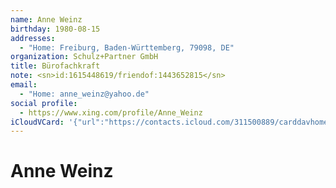 ```yaml
---
name: Anne Weinz
birthday: 1980-08-15
addresses:
  - "Home: Freiburg, Baden-Württemberg, 79098, DE"
organization: Schulz+Partner GmbH
title: Bürofachkraft
note: <sn>id:1615448619/friendof:1443652815</sn>
email:
  - "Home: anne_weinz@yahoo.de"
social profile:
  - https://www.xing.com/profile/Anne_Weinz
iCloudVCard: '{"url":"https://contacts.icloud.com/311500889/carddavhome/card/NDY5YjkzNWMtOTdkOC00ZmY4LThhNDYtZmExMGJhOWViMTM1.vcf","etag":"\"kmfhctof\"","data":"BEGIN:VCARD\r\nVERSION:3.0\r\nFN:\r\nN:Weinz;Anne;;;\r\nUID:469b935c-97d8-4ff8-8a46-fa10ba9eb135\r\nBDAY;VALUE=date:1980-08-15\r\nADR;TYPE=HOME:;;;Freiburg;Baden-Württemberg;79098;DE;\r\nWP1.X-ABLABEL:Work\r\nitem0.X-ABLABEL:xing\r\nPRODID:ez-vcard 0.9.13-fc\r\nREV:2025-04-03T22:11:13Z\r\nORG:Schulz+Partner GmbH;\r\nTITLE:Bürofachkraft\r\nNOTE:<sn>id:1615448619/friendof:1443652815</sn>\r\nEMAIL;TYPE=HOME:anne_weinz@yahoo.de\r\nPHOTO;VALUE=uri:https://gateway.icloud.com/contacts/311500889/ck/card/bf1ea\r\n cc0acbb10ae1207096033488bbf\r\nitem0.X-SOCIALPROFILE;X-USER=Anne_Weinz:https://www.xing.com/profile/Anne_W\r\n einz\r\nEND:VCARD"}'
---
```

# Anne Weinz